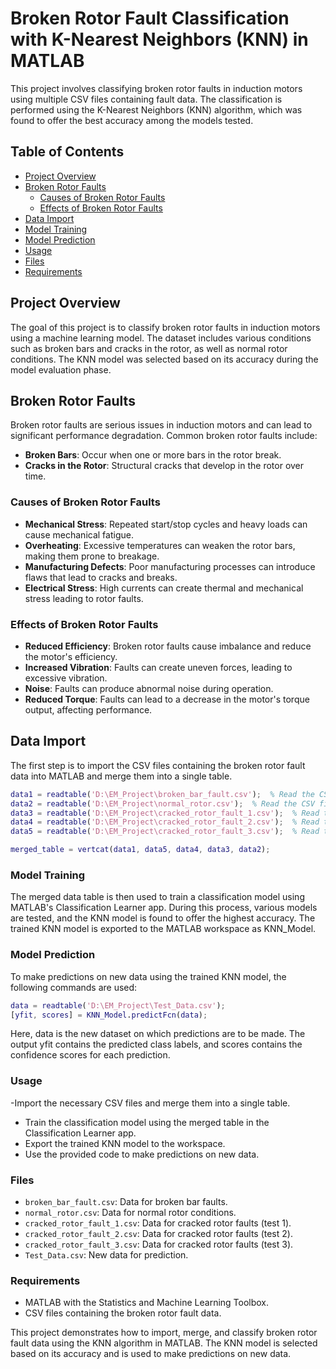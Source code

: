 # Broken Rotor Fault Classification with K-Nearest Neighbors (KNN) in MATLAB

This project involves classifying broken rotor faults in induction motors using multiple CSV files containing fault data. The classification is performed using the K-Nearest Neighbors (KNN) algorithm, which was found to offer the best accuracy among the models tested.

## Table of Contents

- [Project Overview](#project-overview)
- [Broken Rotor Faults](#broken-rotor-faults)
  - [Causes of Broken Rotor Faults](#causes-of-broken-rotor-faults)
  - [Effects of Broken Rotor Faults](#effects-of-broken-rotor-faults)
- [Data Import](#data-import)
- [Model Training](#model-training)
- [Model Prediction](#model-prediction)
- [Usage](#usage)
- [Files](#files)
- [Requirements](#requirements)

## Project Overview

The goal of this project is to classify broken rotor faults in induction motors using a machine learning model. The dataset includes various conditions such as broken bars and cracks in the rotor, as well as normal rotor conditions. The KNN model was selected based on its accuracy during the model evaluation phase.

## Broken Rotor Faults

Broken rotor faults are serious issues in induction motors and can lead to significant performance degradation. Common broken rotor faults include:

- **Broken Bars**: Occur when one or more bars in the rotor break.
- **Cracks in the Rotor**: Structural cracks that develop in the rotor over time.

### Causes of Broken Rotor Faults

- **Mechanical Stress**: Repeated start/stop cycles and heavy loads can cause mechanical fatigue.
- **Overheating**: Excessive temperatures can weaken the rotor bars, making them prone to breakage.
- **Manufacturing Defects**: Poor manufacturing processes can introduce flaws that lead to cracks and breaks.
- **Electrical Stress**: High currents can create thermal and mechanical stress leading to rotor faults.

### Effects of Broken Rotor Faults

- **Reduced Efficiency**: Broken rotor faults cause imbalance and reduce the motor's efficiency.
- **Increased Vibration**: Faults can create uneven forces, leading to excessive vibration.
- **Noise**: Faults can produce abnormal noise during operation.
- **Reduced Torque**: Faults can lead to a decrease in the motor's torque output, affecting performance.

## Data Import

The first step is to import the CSV files containing the broken rotor fault data into MATLAB and merge them into a single table.

```matlab
data1 = readtable('D:\EM_Project\broken_bar_fault.csv');  % Read the CSV file
data2 = readtable('D:\EM_Project\normal_rotor.csv');  % Read the CSV file
data3 = readtable('D:\EM_Project\cracked_rotor_fault_1.csv');  % Read the CSV file
data4 = readtable('D:\EM_Project\cracked_rotor_fault_2.csv');  % Read the CSV file
data5 = readtable('D:\EM_Project\cracked_rotor_fault_3.csv');  % Read the CSV file

merged_table = vertcat(data1, data5, data4, data3, data2);
```

### Model Training
The merged data table is then used to train a classification model using MATLAB's Classification Learner app. During this process, various models are tested, and the KNN model is found to offer the highest accuracy. The trained KNN model is exported to the MATLAB workspace as KNN_Model.

### Model Prediction
To make predictions on new data using the trained KNN model, the following commands are used:
```matlab
data = readtable('D:\EM_Project\Test_Data.csv');
[yfit, scores] = KNN_Model.predictFcn(data);
```
Here, data is the new dataset on which predictions are to be made. The output yfit contains the predicted class labels, and scores contains the confidence scores for each prediction.

### Usage
-Import the necessary CSV files and merge them into a single table.
- Train the classification model using the merged table in the Classification Learner app.
- Export the trained KNN model to the workspace.
- Use the provided code to make predictions on new data.
### Files
- `broken_bar_fault.csv`: Data for broken bar faults.
- `normal_rotor.csv`: Data for normal rotor conditions.
- `cracked_rotor_fault_1.csv`: Data for cracked rotor faults (test 1).
- `cracked_rotor_fault_2.csv`: Data for cracked rotor faults (test 2).
- `cracked_rotor_fault_3.csv`: Data for cracked rotor faults (test 3).
- `Test_Data.csv`: New data for prediction.
### Requirements
- MATLAB with the Statistics and Machine Learning Toolbox.
- CSV files containing the broken rotor fault data.

This project demonstrates how to import, merge, and classify broken rotor fault data using the KNN algorithm in MATLAB. The KNN model is selected based on its accuracy and is used to make predictions on new data.
